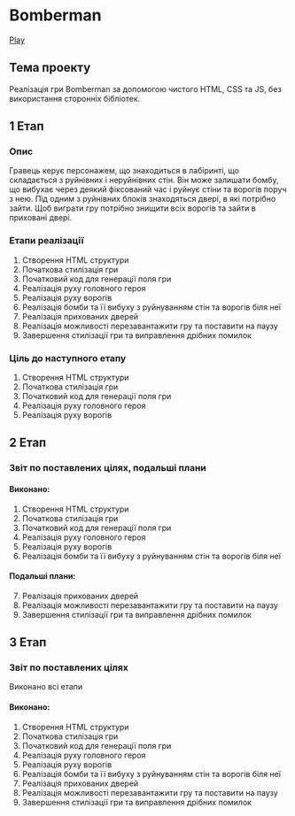 # Bomberman
[Play](https://oleh93.github.io/Bomberman/)

## Тема проекту
Реалізація гри Bomberman за допомогою чистого HTML, CSS та JS, без використання сторонніх бібліотек.

## 1 Етап
### Опис
Гравець керує персонажем, що знаходиться в лабіринті, що складається з руйнівних і неруйнівних стін. Він може залишати бомбу, що вибухає через деякий фіксований час і руйнує стіни та ворогів поруч з нею. Під одним з руйнівних блоків знаходяться двері, в які потрібно зайти. Щоб виграти гру потрібно знищити всіх ворогів та зайти в приховані двері.

### Етапи реалізації
  1. Створення HTML структури
  2. Початкова стилізація гри
  3. Початковий код для генерації поля гри
  4. Реалізація руху головного героя
  5. Реалізація руху ворогів
  6. Реалізація бомби та її вибуху з руйнуванням стін та ворогів біля неї
  7. Реалізація прихованих дверей
  8. Реалізація можливості перезавантажити гру та поставити на паузу
  9. Завершення стилізації гри та виправлення дрібних помилок
  
### Ціль до наступного етапу
  1. Створення HTML структури
  2. Початкова стилізація гри
  3. Початковий код для генерації поля гри
  4. Реалізація руху головного героя
  5. Реалізація руху ворогів

## 2 Етап
### Звіт по поставлених цілях, подальші плани
  #### Виконано:
  1. Створення HTML структури
  2. Початкова стилізація гри
  3. Початковий код для генерації поля гри
  4. Реалізація руху головного героя
  5. Реалізація руху ворогів
  6. Реалізація бомби та її вибуху з руйнуванням стін та ворогів біля неї
  #### Подальші плани:
  7. Реалізація прихованих дверей
  8. Реалізація можливості перезавантажити гру та поставити на паузу
  9. Завершення стилізації гри та виправлення дрібних помилок

## 3 Етап
### Звіт по поставлених цілях
Виконано всі етапи
  #### Виконано:
  1. Створення HTML структури
  2. Початкова стилізація гри
  3. Початковий код для генерації поля гри
  4. Реалізація руху головного героя
  5. Реалізація руху ворогів
  6. Реалізація бомби та її вибуху з руйнуванням стін та ворогів біля неї
  7. Реалізація прихованих дверей
  8. Реалізація можливості перезавантажити гру та поставити на паузу
  9. Завершення стилізації гри та виправлення дрібних помилок
